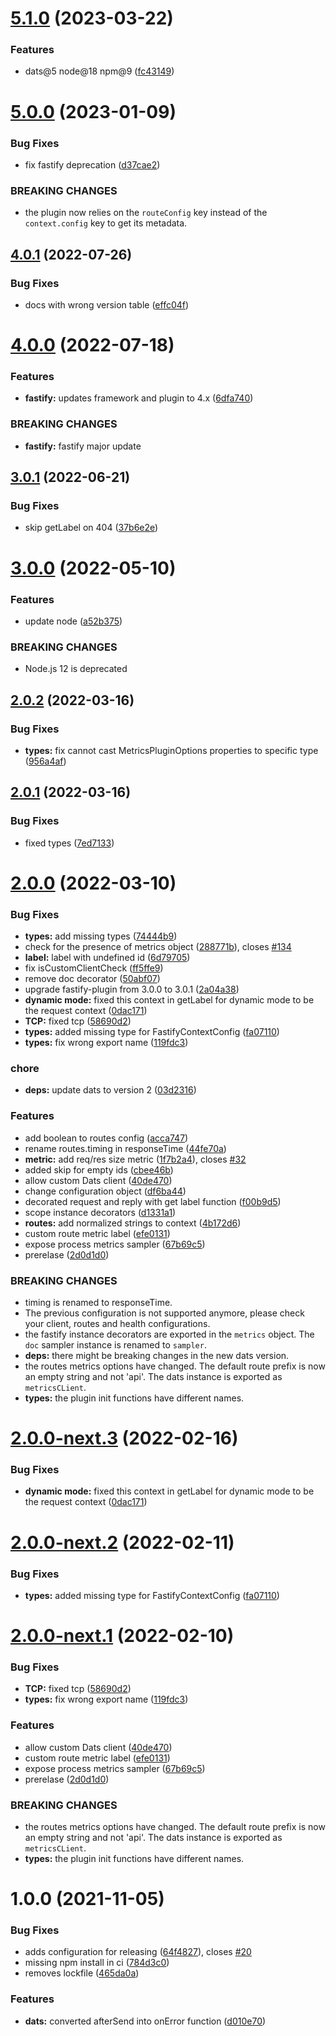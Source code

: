 # [5.1.0](https://github.com/immobiliare/fastify-metrics/compare/v5.0.0...v5.1.0) (2023-03-22)

### Features

-   dats@5 node@18 npm@9 ([fc43149](https://github.com/immobiliare/fastify-metrics/commit/fc4314914af8d7bc251c18eafb904d15b1aeffae))

# [5.0.0](https://github.com/immobiliare/fastify-metrics/compare/v4.0.1...v5.0.0) (2023-01-09)

### Bug Fixes

-   fix fastify deprecation ([d37cae2](https://github.com/immobiliare/fastify-metrics/commit/d37cae2482867a1a56947496283e363f9897de3b))

### BREAKING CHANGES

-   the plugin now relies on the `routeConfig` key instead
    of the `context.config` key to get its metadata.

## [4.0.1](https://github.com/immobiliare/fastify-metrics/compare/v4.0.0...v4.0.1) (2022-07-26)

### Bug Fixes

-   docs with wrong version table ([effc04f](https://github.com/immobiliare/fastify-metrics/commit/effc04fc20b5d10052ebc1cfa44e187bfa68bbb3))

# [4.0.0](https://github.com/immobiliare/fastify-metrics/compare/v3.0.1...v4.0.0) (2022-07-18)

### Features

-   **fastify:** updates framework and plugin to 4.x ([6dfa740](https://github.com/immobiliare/fastify-metrics/commit/6dfa74012365fe0507b3a79a6cb89650931beb9d))

### BREAKING CHANGES

-   **fastify:** fastify major update

## [3.0.1](https://github.com/immobiliare/fastify-metrics/compare/v3.0.0...v3.0.1) (2022-06-21)

### Bug Fixes

-   skip getLabel on 404 ([37b6e2e](https://github.com/immobiliare/fastify-metrics/commit/37b6e2ece186bf3ccbe9e8147079c69105488f61))

# [3.0.0](https://github.com/immobiliare/fastify-metrics/compare/v2.0.2...v3.0.0) (2022-05-10)

### Features

-   update node ([a52b375](https://github.com/immobiliare/fastify-metrics/commit/a52b375587c0a6dc0b9420ac185fb19e997bdf4c))

### BREAKING CHANGES

-   Node.js 12 is deprecated

## [2.0.2](https://github.com/immobiliare/fastify-metrics/compare/v2.0.1...v2.0.2) (2022-03-16)

### Bug Fixes

-   **types:** fix cannot cast MetricsPluginOptions properties to specific type ([956a4af](https://github.com/immobiliare/fastify-metrics/commit/956a4afcbf0532568f4f1924e2e4c8677f0acb45))

## [2.0.1](https://github.com/immobiliare/fastify-metrics/compare/v2.0.0...v2.0.1) (2022-03-16)

### Bug Fixes

-   fixed types ([7ed7133](https://github.com/immobiliare/fastify-metrics/commit/7ed7133df4ed03af81cbafc94de83580663d460b))

# [2.0.0](https://github.com/immobiliare/fastify-metrics/compare/v1.0.0...v2.0.0) (2022-03-10)

### Bug Fixes

-   **types:** add missing types ([74444b9](https://github.com/immobiliare/fastify-metrics/commit/74444b970dd5ab1873d7b4ba54cc1b09fbedd54f))
-   check for the presence of metrics object ([288771b](https://github.com/immobiliare/fastify-metrics/commit/288771b06cc5e38da44eebc511d781359cc9f7e3)), closes [#134](https://github.com/immobiliare/fastify-metrics/issues/134)
-   **label:** label with undefined id ([6d79705](https://github.com/immobiliare/fastify-metrics/commit/6d79705ec08d1f76e857a47cfbe2263006d19050))
-   fix isCustomClientCheck ([ff5ffe9](https://github.com/immobiliare/fastify-metrics/commit/ff5ffe9fccd8846992c39742c10e25dc28dde887))
-   remove doc decorator ([50abf07](https://github.com/immobiliare/fastify-metrics/commit/50abf07e247858dc2990c30f6886a0de4649daa2))
-   upgrade fastify-plugin from 3.0.0 to 3.0.1 ([2a04a38](https://github.com/immobiliare/fastify-metrics/commit/2a04a38fe62cfe95a3e4228c5d3b3309afc04c6c))
-   **dynamic mode:** fixed this context in getLabel for dynamic mode to be the request context ([0dac171](https://github.com/immobiliare/fastify-metrics/commit/0dac171fb7c3c582b213fd48bde143fb294aaceb))
-   **TCP:** fixed tcp ([58690d2](https://github.com/immobiliare/fastify-metrics/commit/58690d2aa6af36d5efe171854ef9e59e320fff00))
-   **types:** added missing type for FastifyContextConfig ([fa07110](https://github.com/immobiliare/fastify-metrics/commit/fa07110fafebe5374a52f5e2e1d4bec3d8ef9eab))
-   **types:** fix wrong export name ([119fdc3](https://github.com/immobiliare/fastify-metrics/commit/119fdc31f2c0fde7c017340bb3cfeaaa26cac530))

### chore

-   **deps:** update dats to version 2 ([03d2316](https://github.com/immobiliare/fastify-metrics/commit/03d23162e6ed390d35f9fd64d6e043a31154f878))

### Features

-   add boolean to routes config ([acca747](https://github.com/immobiliare/fastify-metrics/commit/acca747b958d492b31f810cd7696d320f64dddb0))
-   rename routes.timing in responseTime ([44fe70a](https://github.com/immobiliare/fastify-metrics/commit/44fe70a02dec3f9993897125021b4b883c3f1045))
-   **metric:** add req/res size metric ([1f7b2a4](https://github.com/immobiliare/fastify-metrics/commit/1f7b2a4505cb20e0caadf3ecb139cba61a9756ea)), closes [#32](https://github.com/immobiliare/fastify-metrics/issues/32)
-   added skip for empty ids ([cbee46b](https://github.com/immobiliare/fastify-metrics/commit/cbee46b58987e16138d617d3d9690d250def7e8c))
-   allow custom Dats client ([40de470](https://github.com/immobiliare/fastify-metrics/commit/40de47026d02bc8dbb1a4c10be85cc09fc3cdad9))
-   change configuration object ([df6ba44](https://github.com/immobiliare/fastify-metrics/commit/df6ba446aeef5253b13ad0340da8899f1879699b))
-   decorated request and reply with get label function ([f00b9d5](https://github.com/immobiliare/fastify-metrics/commit/f00b9d5b453226fc939472e92c5199fba496b723))
-   scope instance decorators ([d1331a1](https://github.com/immobiliare/fastify-metrics/commit/d1331a1da6a7e790718c5c0714ae61c1f54e70d4))
-   **routes:** add normalized strings to context ([4b172d6](https://github.com/immobiliare/fastify-metrics/commit/4b172d6379b8d29a0a0bc0c16153fadeda3d6b6f))
-   custom route metric label ([efe0131](https://github.com/immobiliare/fastify-metrics/commit/efe0131944d10e3ae9b9b1eecf2a938b3bd07f5f))
-   expose process metrics sampler ([67b69c5](https://github.com/immobiliare/fastify-metrics/commit/67b69c584529d635738ded65e8f784e37c6fe1dd))
-   prerelase ([2d0d1d0](https://github.com/immobiliare/fastify-metrics/commit/2d0d1d0fb881a073164cc26b6a353fcc94465941))

### BREAKING CHANGES

-   timing is renamed to responseTime.
-   The previous configuration is not supported anymore,
    please check your client, routes and health configurations.
-   the fastify instance decorators are exported in the `metrics` object.
    The `doc` sampler instance is renamed to `sampler`.
-   **deps:** there might be breaking changes in the new dats version.
-   the routes metrics options have changed.
    The default route prefix is now an empty string and not 'api'.
    The dats instance is exported as `metricsCLient`.
-   **types:** the plugin init functions have different names.

# [2.0.0-next.3](https://github.com/immobiliare/fastify-metrics/compare/v2.0.0-next.2...v2.0.0-next.3) (2022-02-16)

### Bug Fixes

-   **dynamic mode:** fixed this context in getLabel for dynamic mode to be the request context ([0dac171](https://github.com/immobiliare/fastify-metrics/commit/0dac171fb7c3c582b213fd48bde143fb294aaceb))

# [2.0.0-next.2](https://github.com/immobiliare/fastify-metrics/compare/v2.0.0-next.1...v2.0.0-next.2) (2022-02-11)

### Bug Fixes

-   **types:** added missing type for FastifyContextConfig ([fa07110](https://github.com/immobiliare/fastify-metrics/commit/fa07110fafebe5374a52f5e2e1d4bec3d8ef9eab))

# [2.0.0-next.1](https://github.com/immobiliare/fastify-metrics/compare/v1.0.0...v2.0.0-next.1) (2022-02-10)

### Bug Fixes

-   **TCP:** fixed tcp ([58690d2](https://github.com/immobiliare/fastify-metrics/commit/58690d2aa6af36d5efe171854ef9e59e320fff00))
-   **types:** fix wrong export name ([119fdc3](https://github.com/immobiliare/fastify-metrics/commit/119fdc31f2c0fde7c017340bb3cfeaaa26cac530))

### Features

-   allow custom Dats client ([40de470](https://github.com/immobiliare/fastify-metrics/commit/40de47026d02bc8dbb1a4c10be85cc09fc3cdad9))
-   custom route metric label ([efe0131](https://github.com/immobiliare/fastify-metrics/commit/efe0131944d10e3ae9b9b1eecf2a938b3bd07f5f))
-   expose process metrics sampler ([67b69c5](https://github.com/immobiliare/fastify-metrics/commit/67b69c584529d635738ded65e8f784e37c6fe1dd))
-   prerelase ([2d0d1d0](https://github.com/immobiliare/fastify-metrics/commit/2d0d1d0fb881a073164cc26b6a353fcc94465941))

### BREAKING CHANGES

-   the routes metrics options have changed.
    The default route prefix is now an empty string and not 'api'.
    The dats instance is exported as `metricsCLient`.
-   **types:** the plugin init functions have different names.

# 1.0.0 (2021-11-05)

### Bug Fixes

-   adds configuration for releasing ([64f4827](https://github.com/immobiliare/fastify-metrics/commit/64f48277488d4ae6175225b69f023b6b3a6ad8ec)), closes [#20](https://github.com/immobiliare/fastify-metrics/issues/20)
-   missing npm install in ci ([784d3c0](https://github.com/immobiliare/fastify-metrics/commit/784d3c064f17488ec9ba1fe7aec070e6e787fda6))
-   removes lockfile ([465da0a](https://github.com/immobiliare/fastify-metrics/commit/465da0ad8a3ec33e25d7b31009a8c4d09c3dfc6d))

### Features

-   **dats:** converted afterSend into onError function ([d010e70](https://github.com/immobiliare/fastify-metrics/commit/d010e704dd6797233f85ad60393c85cb3b23c868))
